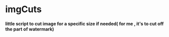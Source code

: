 # imgCuts
#### little script to cut image for a specific size if needed( for me , it's to cut off the part of watermark)
